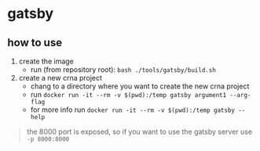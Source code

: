 # gatsby

## how to use
1. create the image
    - run (from repository root): `bash ./tools/gatsby/build.sh`
2. create a new crna project
    - chang to a directory where you want to create the new crna project
    - run `docker run -it --rm -v $(pwd):/temp gatsby argument1 --arg-flag`
    - for more info run `docker run -it --rm -v $(pwd):/temp gatsby --help`

> the 8000 port is exposed, so if you want to use the gatsby server use `-p 8000:8000`
